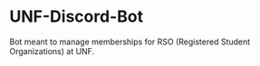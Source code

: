 # UNF-Discord-Bot
Bot meant to manage memberships for RSO (Registered Student Organizations) at UNF.
